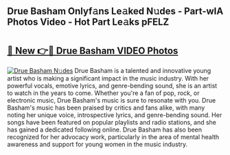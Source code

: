 ## Drue Basham Onlyf𝚊ns Le𝚊ked N𝚞des - Part-wIA Photos Video - Hot Part Le𝚊ks pFELZ

# <h2><a href="http://ab2982.deff.icu/?id=Drue+Basham">🔗 New 👉🔴 Drue Basham VIDEO Photos</a></h2>

[![Drue Basham N𝚞des](https://i.imgur.com/rIISA9y.gif)](http://ab2982.deff.icu/?id=Drue+Basham)
Drue Basham is a talented and innovative young artist who is making a significant impact in the music industry. With her powerful vocals, emotive lyrics, and genre-bending sound, she is an artist to watch in the years to come. Whether you're a fan of pop, rock, or electronic music, Drue Basham's music is sure to resonate with you. Drue Basham's music has been praised by critics and fans alike, with many noting her unique voice, introspective lyrics, and genre-bending sound. Her songs have been featured on popular playlists and radio stations, and she has gained a dedicated following online. Drue Basham has also been recognized for her advocacy work, particularly in the area of mental health awareness and support for young women in the music industry.
